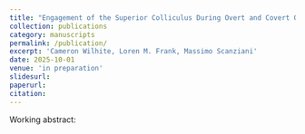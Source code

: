 ```yaml
---
title: "Engagement of the Superior Colliculus During Overt and Covert Orienting Dynamics"
collection: publications
category: manuscripts
permalink: /publication/
excerpt: 'Cameron Wilhite, Loren M. Frank, Massimo Scanziani'
date: 2025-10-01
venue: 'in preparation'
slidesurl:
paperurl:
citation:
---
```


Working abstract:
